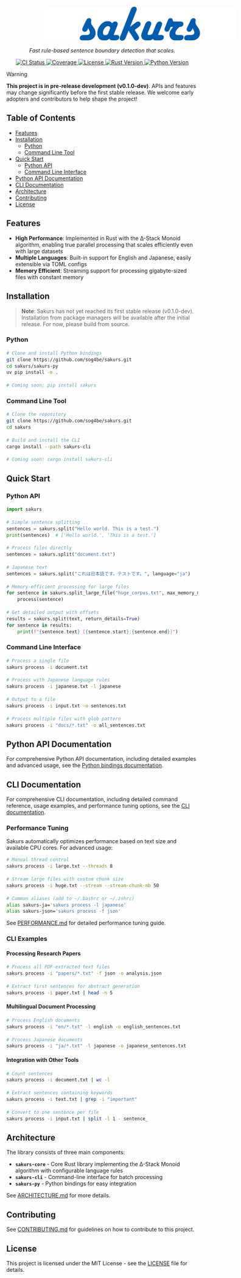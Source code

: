 <p>
    <img src=".github/assets/logo.png" style="margin-left:100px; margin-right:100px;" >
</p>

<p align="center">
    <em>Fast rule-based sentence boundary detection that scales.</em>
</p>

<p align="center">
    <a href="https://github.com/sog4be/sakurs/actions/workflows/ci.yml">
        <img src="https://github.com/sog4be/sakurs/actions/workflows/ci.yml/badge.svg" alt="CI Status">
    </a>
    <a href="https://github.com/sog4be/sakurs/actions/workflows/coverage.yml">
        <img src="https://img.shields.io/badge/coverage-91.49%25-brightgreen" alt="Coverage" id="coverage-badge">
    </a>
    <a href="https://github.com/sog4be/sakurs/blob/main/LICENSE">
        <img src="https://img.shields.io/badge/license-MIT-blue.svg" alt="License">
    </a>
    <a href="https://github.com/sog4be/sakurs">
        <img src="https://img.shields.io/badge/rust-1.81+-orange.svg" alt="Rust Version">
    </a>
    <a href="https://github.com/sog4be/sakurs/tree/main/sakurs-py">
        <img src="https://img.shields.io/badge/python-3.9+-blue.svg" alt="Python Version">
    </a>
</p>

> [!WARNING]
> **This project is in pre-release development (v0.1.0-dev)**. 
> APIs and features may change significantly before the first stable release.
> We welcome early adopters and contributors to help shape the project!

## Table of Contents

- [Features](#features)
- [Installation](#installation)
  - [Python](#python)
  - [Command Line Tool](#command-line-tool)
- [Quick Start](#quick-start)
  - [Python API](#python-api)
  - [Command Line Interface](#command-line-interface)
- [Python API Documentation](#python-api-documentation)
- [CLI Documentation](#cli-documentation)
- [Architecture](#architecture)
- [Contributing](#contributing)
- [License](#license)

## Features

- **High Performance**: Implemented in Rust with the Δ-Stack Monoid algorithm, enabling true parallel processing that scales efficiently even with large datasets
- **Multiple Languages**: Built-in support for English and Japanese, easily extensible via TOML configs
- **Memory Efficient**: Streaming support for processing gigabyte-sized files with constant memory

## Installation

> **Note**: Sakurs has not yet reached its first stable release (v0.1.0-dev). 
> Installation from package managers will be available after the initial release.
> For now, please build from source.

### Python

```bash
# Clone and install Python bindings
git clone https://github.com/sog4be/sakurs.git
cd sakurs/sakurs-py
uv pip install -e .

# Coming soon: pip install sakurs
```

### Command Line Tool

```bash
# Clone the repository
git clone https://github.com/sog4be/sakurs.git
cd sakurs

# Build and install the CLI
cargo install --path sakurs-cli

# Coming soon: cargo install sakurs-cli
```

## Quick Start

### Python API

```python
import sakurs

# Simple sentence splitting
sentences = sakurs.split("Hello world. This is a test.")
print(sentences)  # ['Hello world.', 'This is a test.']

# Process files directly
sentences = sakurs.split("document.txt")

# Japanese text
sentences = sakurs.split("これは日本語です。テストです。", language="ja")

# Memory-efficient processing for large files
for sentence in sakurs.split_large_file("huge_corpus.txt", max_memory_mb=50):
    process(sentence)

# Get detailed output with offsets
results = sakurs.split(text, return_details=True)
for sentence in results:
    print(f"{sentence.text} [{sentence.start}:{sentence.end}]")
```

### Command Line Interface

```bash
# Process a single file
sakurs process -i document.txt

# Process with Japanese language rules
sakurs process -i japanese.txt -l japanese

# Output to a file
sakurs process -i input.txt -o sentences.txt

# Process multiple files with glob pattern
sakurs process -i "docs/*.txt" -o all_sentences.txt
```

## Python API Documentation

For comprehensive Python API documentation, including detailed examples and advanced usage, see the [Python bindings documentation](sakurs-py/README.md).

## CLI Documentation

For comprehensive CLI documentation, including detailed command reference, usage examples, and performance tuning options, see the [CLI documentation](sakurs-cli/README.md).

### Performance Tuning

Sakurs automatically optimizes performance based on text size and available CPU cores. For advanced usage:

```bash
# Manual thread control
sakurs process -i large.txt --threads 8

# Stream large files with custom chunk size
sakurs process -i huge.txt --stream --stream-chunk-mb 50

# Common aliases (add to ~/.bashrc or ~/.zshrc)
alias sakurs-ja='sakurs process -l japanese'
alias sakurs-json='sakurs process -f json'
```

See [PERFORMANCE.md](docs/PERFORMANCE.md) for detailed performance tuning guide.

### CLI Examples

#### Processing Research Papers

```bash
# Process all PDF-extracted text files
sakurs process -i "papers/*.txt" -f json -o analysis.json

# Extract first sentences for abstract generation
sakurs process -i paper.txt | head -n 5
```

#### Multilingual Document Processing

```bash
# Process English documents
sakurs process -i "en/*.txt" -l english -o english_sentences.txt

# Process Japanese documents  
sakurs process -i "ja/*.txt" -l japanese -o japanese_sentences.txt
```

#### Integration with Other Tools

```bash
# Count sentences
sakurs process -i document.txt | wc -l

# Extract sentences containing keywords
sakurs process -i text.txt | grep -i "important"

# Convert to one sentence per file
sakurs process -i input.txt | split -l 1 - sentence_
```

## Architecture

The library consists of three main components:

- **`sakurs-core`** - Core Rust library implementing the Δ-Stack Monoid algorithm with configurable language rules
- **`sakurs-cli`** - Command-line interface for batch processing
- **`sakurs-py`** - Python bindings for easy integration

See [ARCHITECTURE.md](docs/ARCHITECTURE.md) for more details.

## Contributing

See [CONTRIBUTING.md](CONTRIBUTING.md) for guidelines on how to contribute to this project.

## License

This project is licensed under the MIT License - see the [LICENSE](LICENSE) file for details.
